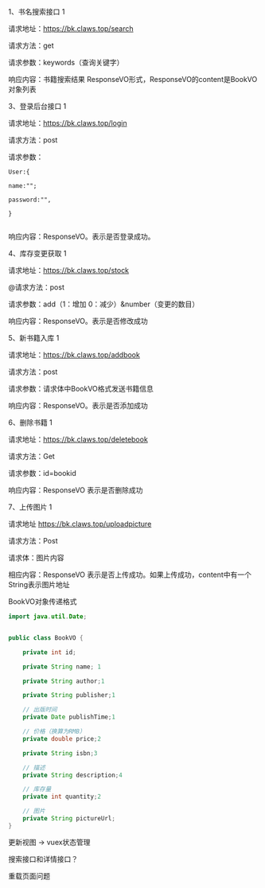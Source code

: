 1、书名搜索接口 1

请求地址：https://bk.claws.top/search

请求方法：get

请求参数：keywords（查询关键字）

响应内容：书籍搜索结果 ResponseVO形式，ResponseVO的content是BookVO对象列表

3、登录后台接口 1

请求地址：https://bk.claws.top/login

请求方法：post

请求参数：

```
User:{

name:"";

password:"",

}


```



响应内容：ResponseVO。表示是否登录成功。

4、库存变更获取 1

请求地址：https://bk.claws.top/stock

@请求方法：post

请求参数：add（1：增加 0：减少）&number（变更的数目）

响应内容：ResponseVO。表示是否修改成功

5、新书籍入库 1

请求地址：https://bk.claws.top/addbook

请求方法：post

请求参数：请求体中BookVO格式发送书籍信息

响应内容：ResponseVO。表示是否添加成功

6、删除书籍 1

请求地址：https://bk.claws.top/deletebook

请求方法：Get

请求参数：id=bookid

响应内容：ResponseVO 表示是否删除成功

7、上传图片  1

请求地址 https://bk.claws.top/uploadpicture

请求方法：Post

请求体：图片内容

相应内容：ResponseVO 表示是否上传成功。如果上传成功，content中有一个String表示图片地址



BookVO对象传递格式

```java
import java.util.Date;


public class BookVO {

    private int id;

    private String name; 1

    private String author;1

    private String publisher;1

    // 出版时间
    private Date publishTime;1

    // 价格（换算为RMB）
    private double price;2

    private String isbn;3

    // 描述
    private String description;4

    // 库存量
    private int quantity;2

    // 图片
    private String pictureUrl;
}
```



更新视图 → vuex状态管理





搜索接口和详情接口？

重载页面问题